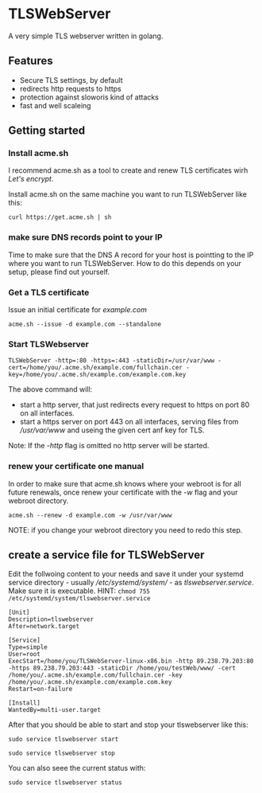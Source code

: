 # TLSWebServer

A very simple TLS webserver written in golang.

## Features

- Secure TLS settings, by default
- redirects http requests to https
- protection against sloworis kind of attacks
- fast and well scaleing

## Getting started

### Install acme.sh 

I recommend acme.sh as a tool to create and renew TLS certificates wirh _Let's encrypt_.

Install acme.sh on the same machine you want to run TLSWebServer like this:
```
curl https://get.acme.sh | sh
```

### make sure DNS records point to your IP

Time to make sure that the DNS A record for your host is pointting to the IP where you want to run TLSWebServer.
How to do this depends on your setup, please find out yourself.

### Get a TLS certificate

Issue an initial certificate for _example.com_ 

```
acme.sh --issue -d example.com --standalone
```

### Start TLSWebserver

```TLSWebServer -http=:80 -https=:443 -staticDir=/usr/var/www -cert=/home/you/.acme.sh/example.com/fullchain.cer -key=/home/you/.acme.sh/example.com/example.com.key```

The above command will: 
- start a http server, that just redirects every request to https on port 80 on all interfaces.
- start a https server on port 443 on all interfaces, serving files from _/usr/var/www_ and 
  useing the given cert anf key for TLS.

Note: If the _-http_ flag is omitted no http server will be started.

### renew your certificate one manual

In order to make sure that acme.sh knows where your webroot is for all future renewals,
once renew your certificate with the _-w_ flag and your webroot directory.

```
acme.sh --renew -d example.com -w /usr/var/www
```

NOTE: if you change your webroot directory you need to redo this step.

## create a service file for TLSWebServer

Edit the follwoing content to your needs and save it under your systemd service directory - usually _/etc/systemd/system/_ - as _tlswebserver.service_.
Make sure it is executable. HINT: ```chmod 755 /etc/systemd/system/tlswebserver.service```

```
[Unit]
Description=tlswebserver 
After=network.target

[Service]
Type=simple
User=root
ExecStart=/home/you/TLSWebServer-linux-x86.bin -http 89.238.79.203:80 -https 89.238.79.203:443 -staticDir /home/you/testWeb/www/ -cert /home/you/.acme.sh/example.com/fullchain.cer -key /home/you/.acme.sh/example.com/example.com.key
Restart=on-failure

[Install]
WantedBy=multi-user.target
```
After that you should be able to start and stop your tlswebserver like this:

```
sudo service tlswebserver start
```

```
sudo service tlswebserver stop
```

You can also seee the current status with:

```
sudo service tlswebserver status
```
